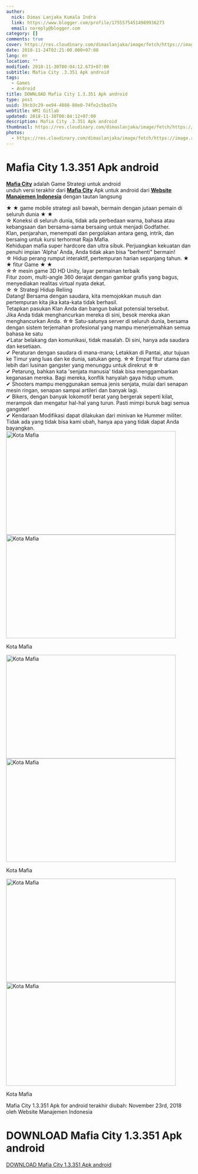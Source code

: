 ```yaml
---
author:
  nick: Dimas Lanjaka Kumala Indra
  link: https://www.blogger.com/profile/17555754514989936273
  email: noreply@blogger.com
category: []
comments: true
cover: https://res.cloudinary.com/dimaslanjaka/image/fetch/https://image.revdl.com/2018/mafia-city-1.jpg
date: 2018-11-24T02:21:00.000+07:00
lang: en
location: ""
modified: 2018-11-30T00:04:12.673+07:00
subtitle: Mafia City .3.351 Apk android
tags:
  - Games
  - Android
title: DOWNLOAD Mafia City 1.3.351 Apk android
type: post
uuid: 39cb3c29-ee94-4888-80e0-74fe2c5ba57e
webtitle: WMI Gitlab
updated: 2018-11-30T00:04:12+07:00
description: Mafia City .3.351 Apk android
thumbnail: https://res.cloudinary.com/dimaslanjaka/image/fetch/https://image.revdl.com/2018/mafia-city-1.jpg
photos:
  - https://res.cloudinary.com/dimaslanjaka/image/fetch/https://image.revdl.com/2018/mafia-city-1.jpg
---
```


<h1 for="title"> <span class="notranslate"> Mafia City 1.3.351 Apk android</span> </h1>  <div>  <div class="post_content entry-content">  <p> <span class="notranslate"> <a href="https://web-manajemen.blogspot.com/" class="notranslate"><strong><span class="notranslate">Mafia City</span></strong></a> adalah Game Strategi untuk android</span> <br><span class="notranslate"> unduh versi terakhir dari <strong><a href="https://web-manajemen.blogspot.com/" class="notranslate"><span class="notranslate">Mafia City</span></a></strong> Apk untuk android dari <strong><a href="https://web-manajemen.blogspot.com/" class="notranslate">Website Manajemen Indonesia</a></strong> dengan tautan langsung</span>  <br>  <span id="more-86340" class="notranslate"></span></p>  <div class="PHBdkd" data-content-height="144">  <div class="DWPxHb"> <span class="notranslate"> ★ ★ game mobile strategi asli bawah, bermain dengan jutaan pemain di seluruh dunia ★ ★</span> <br><span class="notranslate"> ☆ Koneksi di seluruh dunia, tidak ada perbedaan warna, bahasa atau kebangsaan dan bersama-sama bersaing untuk menjadi Godfather.</span> <br><span class="notranslate"> Klan, penjarahan, menempati dan pergolakan antara geng, intrik, dan bersaing untuk kursi terhormat Raja Mafia.</span> </div>  <div class="DWPxHb"> <span class="notranslate"> Kehidupan mafia super hardcore dan ultra sibuk.</span> <span class="notranslate"> Perjuangkan kekuatan dan penuhi impian 'Alpha' Anda, Anda tidak akan bisa "berhenti" bermain!</span> </div>  <div class="DWPxHb"> <span class="notranslate"> ☆ Hidup perang rumput interaktif, pertempuran harian sepanjang tahun. ★ ★ fitur Game ★ ★</span> <br><span class="notranslate"> ☆☆ mesin game 3D HD Unity, layar permainan terbaik</span> </div>  <div class="DWPxHb"> <span class="notranslate"> Fitur zoom, multi-angle 360 ​​derajat dengan gambar grafis yang bagus, menyediakan realitas virtual nyata dekat.</span>  <br> <span class="notranslate"> ☆ ☆ Strategi Hidup Reliing</span> </div>  <div class="DWPxHb"> <span class="notranslate"> Datang!</span> <span class="notranslate"> Bersama dengan saudara, kita memojokkan musuh dan pertempuran kita jika kata-kata tidak berhasil.</span>  <br> <span class="notranslate"> Tetapkan pasukan Klan Anda dan bangun bakat potensial tersebut.</span> <br><span class="notranslate"> Jika Anda tidak menghancurkan mereka di sini, besok mereka akan menghancurkan Anda. ☆☆ Satu-satunya server di seluruh dunia, bersama dengan sistem terjemahan profesional yang mampu menerjemahkan semua bahasa ke satu</span> <br><span class="notranslate"> ✔Latar belakang dan komunikasi, tidak masalah.</span> <span class="notranslate"> Di sini, hanya ada saudara dan kesetiaan.</span> <br><span class="notranslate"> ✔ Peraturan dengan saudara di mana-mana;</span> <span class="notranslate"> Letakkan di Pantai, atur tujuan ke Timur yang luas dan ke dunia, satukan geng. ☆☆ Empat fitur utama dan lebih dari lusinan gangster yang menunggu untuk direkrut ☆☆</span> <br><span class="notranslate"> ✔ Petarung, bahkan kata 'senjata manusia' tidak bisa menggambarkan keganasan mereka.</span> <span class="notranslate"> Bagi mereka, konflik hanyalah gaya hidup umum.</span> <br><span class="notranslate"> ✔ Shooters mampu menggunakan semua jenis senjata, mulai dari senapan mesin ringan, senapan sampai artileri dan banyak lagi.</span> <br><span class="notranslate"> ✔ Bikers, dengan banyak lokomotif berat yang bergerak seperti kilat, merampok dan mengatur hal-hal yang turun.</span> <span class="notranslate"> Pasti mimpi buruk bagi semua gangster!</span> <br><span class="notranslate"> ✔ Kendaraan Modifikasi dapat dilakukan dari minivan ke Hummer militer.</span> <span class="notranslate"> Tidak ada yang tidak bisa kami ubah, hanya apa yang tidak dapat Anda bayangkan.</span> </div>  </div>  <div class="wp-caption aligncenter"> <a href="https://web-manajemen.blogspot.com/" class="notranslate"><img data-cfsrc="https://image.revdl.com/2018/mafia-city-1.jpg" alt="Kota Mafia" width="460" height="280" src="https://res.cloudinary.com/dimaslanjaka/image/fetch/https://image.revdl.com/2018/mafia-city-1.jpg"></a> <noscript><img src="https://image.revdl.com/2018/mafia-city-1.jpg" alt="Kota Mafia" width="460" height="280"></noscript>  <p class="wp-caption-text"> <span class="notranslate"> Kota Mafia</span> </p>  </div>  <div class="wp-caption aligncenter"> <a href="https://web-manajemen.blogspot.com/" class="notranslate"><img data-cfsrc="https://image.revdl.com/2018/mafia-city-2.jpg" alt="Kota Mafia" width="460" height="280" src="https://res.cloudinary.com/dimaslanjaka/image/fetch/https://image.revdl.com/2018/mafia-city-2.jpg"></a> <noscript><img src="https://image.revdl.com/2018/mafia-city-2.jpg" alt="Kota Mafia" width="460" height="280"></noscript>  <p class="wp-caption-text"> <span class="notranslate"> Kota Mafia</span> </p>  </div>  <div class="wp-caption aligncenter"> <a href="https://web-manajemen.blogspot.com/" class="notranslate"><img data-cfsrc="https://image.revdl.com/2018/mafia-city-3.jpg" alt="Kota Mafia" width="460" height="280" src="https://res.cloudinary.com/dimaslanjaka/image/fetch/https://image.revdl.com/2018/mafia-city-3.jpg"></a> <noscript><img src="https://image.revdl.com/2018/mafia-city-3.jpg" alt="Kota Mafia" width="460" height="280"></noscript>  <p class="wp-caption-text"> <span class="notranslate"> Kota Mafia</span> </p>  </div>  <p></p>  <div class="hatom-extra"> <span class="notranslate"> <span class="notranslate entry-title">Mafia City 1.3.351 Apk for android</span> terakhir diubah: <span class="notranslate updated">November 23rd, 2018</span> oleh <span class="notranslate author vcard">Website Manajemen Indonesia</span></span> </div>  <div class="clear"></div>  </div>  <h1 for="title" class="notranslate">DOWNLOAD Mafia City 1.3.351 Apk android</h1>  <div class="w3-center w3-container w3-border notranslate"> <a href="https://dimaslanjaka-storage.000webhostapp.com/revdl.php?download&amp;path=/mafia-city-apk-download.html/" target="_blank" class="w3-btn w3-green" rel="noopener noreferer nofollow">DOWNLOAD Mafia City 1.3.351 Apk android</a> </div>  </div><script>document.querySelectorAll("pre,code");
  pretext.forEach(function (el) {
    el.classList.toggle("notranslate", true);
  });</script>